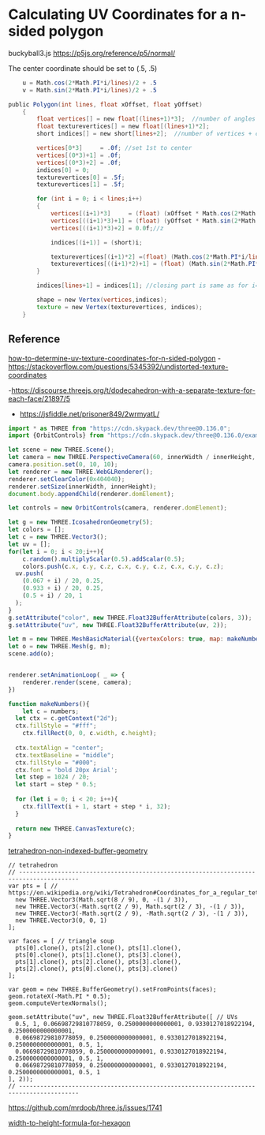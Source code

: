 # Calculating UV Coordinates for a n-sided polygon

buckyball3.js
https://p5js.org/reference/p5/normal/

The center coordinate should be set to (.5, .5)

```GLSL
    u = Math.cos(2*Math.PI*i/lines)/2 + .5
    v = Math.sin(2*Math.PI*i/lines)/2 + .5
```

```GLSL
public Polygon(int lines, float xOffset, float yOffset) 
    {       
        float vertices[] = new float[(lines+1)*3];  //number of angles + center
        float texturevertices[] = new float[(lines+1)*2];
        short indices[] = new short[lines+2];  //number of vertices + closing

        vertices[0*3]     = .0f; //set 1st to center
        vertices[(0*3)+1] = .0f;
        vertices[(0*3)+2] = .0f;
        indices[0] = 0;  
        texturevertices[0] = .5f; 
        texturevertices[1] = .5f;

        for (int i = 0; i < lines;i++)
        {
            vertices[(i+1)*3]     = (float) (xOffset * Math.cos(2*Math.PI*i/lines));
            vertices[((i+1)*3)+1] = (float) (yOffset * Math.sin(2*Math.PI*i/lines));
            vertices[((i+1)*3)+2] = 0.0f;//z

            indices[(i+1)] = (short)i;  

            texturevertices[(i+1)*2] =(float) (Math.cos(2*Math.PI*i/lines)/2 + 0.5f); 
            texturevertices[((i+1)*2)+1] = (float) (Math.sin(2*Math.PI*i/lines)/2 + 0.5f); 
        }

        indices[lines+1] = indices[1]; //closing part is same as for i=0       

        shape = new Vertex(vertices,indices);
        texture = new Vertex(texturevertices, indices);
    }   
```


## Reference

[how-to-determine-uv-texture-coordinates-for-n-sided-polygon](https://stackoverflow.com/questions/15552521/how-to-determine-uv-texture-coordinates-for-n-sided-polygon)
-https://stackoverflow.com/questions/5345392/undistorted-texture-coordinates

-https://discourse.threejs.org/t/dodecahedron-with-a-separate-texture-for-each-face/21897/5

- https://jsfiddle.net/prisoner849/2wrmyatL/

```JavaScript
import * as THREE from "https://cdn.skypack.dev/three@0.136.0";
import {OrbitControls} from "https://cdn.skypack.dev/three@0.136.0/examples/jsm/controls/OrbitControls.js";

let scene = new THREE.Scene();
let camera = new THREE.PerspectiveCamera(60, innerWidth / innerHeight, 1, 100);
camera.position.set(0, 10, 10);
let renderer = new THREE.WebGLRenderer();
renderer.setClearColor(0x404040);
renderer.setSize(innerWidth, innerHeight);
document.body.appendChild(renderer.domElement);

let controls = new OrbitControls(camera, renderer.domElement);

let g = new THREE.IcosahedronGeometry(5);
let colors = [];
let c = new THREE.Vector3();
let uv = [];
for(let i = 0; i < 20;i++){
	c.random().multiplyScalar(0.5).addScalar(0.5);
	colors.push(c.x, c.y, c.z, c.x, c.y, c.z, c.x, c.y, c.z);
  uv.push(
  	(0.067 + i) / 20, 0.25, 
    (0.933 + i) / 20, 0.25, 
    (0.5 + i) / 20, 1
  );
}
g.setAttribute("color", new THREE.Float32BufferAttribute(colors, 3));
g.setAttribute("uv", new THREE.Float32BufferAttribute(uv, 2));

let m = new THREE.MeshBasicMaterial({vertexColors: true, map: makeNumbers()});
let o = new THREE.Mesh(g, m);
scene.add(o);


renderer.setAnimationLoop( _ => {
	renderer.render(scene, camera);
})

function makeNumbers(){
	let c = numbers;
  let ctx = c.getContext("2d");
  ctx.fillStyle = "#fff";
	ctx.fillRect(0, 0, c.width, c.height);
  
  ctx.textAlign = "center";
  ctx.textBaseline = "middle";
  ctx.fillStyle = "#000";
  ctx.font = 'bold 20px Arial';
  let step = 1024 / 20;
  let start = step * 0.5;
  
  for (let i = 0; i < 20; i++){
  	ctx.fillText(i + 1, start + step * i, 32);
  }
  
  return new THREE.CanvasTexture(c);
}
```


[tetrahedron-non-indexed-buffer-geometry](https://discourse.threejs.org/t/tetrahedron-non-indexed-buffer-geometry/12542)
```
// tetrahedron
// ---------------------------------------------------------------------------------------
var pts = [ // https://en.wikipedia.org/wiki/Tetrahedron#Coordinates_for_a_regular_tetrahedron
  new THREE.Vector3(Math.sqrt(8 / 9), 0, -(1 / 3)),
  new THREE.Vector3(-Math.sqrt(2 / 9), Math.sqrt(2 / 3), -(1 / 3)),
  new THREE.Vector3(-Math.sqrt(2 / 9), -Math.sqrt(2 / 3), -(1 / 3)),
  new THREE.Vector3(0, 0, 1)
];

var faces = [ // triangle soup
  pts[0].clone(), pts[2].clone(), pts[1].clone(),
  pts[0].clone(), pts[1].clone(), pts[3].clone(),
  pts[1].clone(), pts[2].clone(), pts[3].clone(),
  pts[2].clone(), pts[0].clone(), pts[3].clone()
];

var geom = new THREE.BufferGeometry().setFromPoints(faces);
geom.rotateX(-Math.PI * 0.5);
geom.computeVertexNormals();

geom.setAttribute("uv", new THREE.Float32BufferAttribute([ // UVs
  0.5, 1, 0.06698729810778059, 0.2500000000000001, 0.9330127018922194, 0.2500000000000001,
  0.06698729810778059, 0.2500000000000001, 0.9330127018922194, 0.2500000000000001, 0.5, 1,
  0.06698729810778059, 0.2500000000000001, 0.9330127018922194, 0.2500000000000001, 0.5, 1,
  0.06698729810778059, 0.2500000000000001, 0.9330127018922194, 0.2500000000000001, 0.5, 1
], 2));
// ---------------------------------------------------------------------------------------
```

https://github.com/mrdoob/three.js/issues/1741

[width-to-height-formula-for-hexagon](https://math.stackexchange.com/questions/796081/width-to-height-formula-for-hexagon)